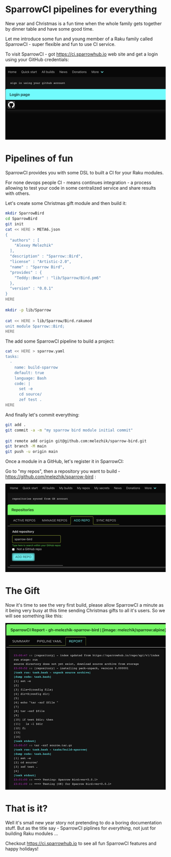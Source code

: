 # SparrowCI pipelines for everything

New year and Christmas is a fun time when the whole family gets together by dinner table and have some good time.

Let me introduce some fun and young member of a Raku family called SparrowCI - super flexible and fun to use CI service.

To visit SparrowCI - got https://ci.sparrowhub.io web site and get a login using your GitHub credentials:

![login](https://raw.githubusercontent.com/melezhik/advent/master/images/0427F849-1888-42EB-8414-99F736E8B68C.jpeg)

# Pipelines of fun

SparrowCI provides you with some DSL to built a CI for your Raku modules. 

For none devops people CI - means continues integration - a process allowing to test your code in some centralized 
service and share results with others.

Let's create some Christmas gift module and then build it:


```bash
mkdir SparrowBird
cd SparrowBird
git init 
cat << HERE > META6.json
{
  "authors" : [
    "Alexey Melezhik"
  ],
  "description" : "Sparrow::Bird",
  "license" : "Artistic-2.0",
  "name" : "Sparrow Bird",
  "provides" : {
    "Teddy::Bear" : "lib/Sparrow/Bird.pm6"
  },
  "version" : "0.0.1"
}
HERE

mkdir -p lib/Sparrow

cat << HERE > lib/Sparrow/Bird.rakumod
unit module Sparrow::Bird;
HERE


```

The add some SparrowCI pipeline to build a project:

```bash
cat << HERE > sparrow.yaml
tasks:
  -
    name: build-sparrow
    default: true
    language: Bash
    code: |
      set -e
      cd source/
      zef test .
HERE
```

And finally let's commit everything:

```bash
git add .
git commit -a -m "my sparrow bird module initial commit"

git remote add origin git@github.com:melezhik/sparrow-bird.git
git branch -M main
git push -u origin main
```

Once a module in a GitHub, let's register it in SparrowCI:

Go to "my repos", then a repository you want to build - https://github.com/melezhik/sparrow-bird :

![add repo](https://raw.githubusercontent.com/melezhik/advent/master/images/Screen%20Shot%202022-11-18%20at%204.44.14%20PM.png)

# The Gift

Now it's time to see the very first build, please allow SparrowCI a minute as it being very busy at this time
sending Christmas gifts to all it's users. So we will see something like this:

![report](https://raw.githubusercontent.com/melezhik/advent/master/images/2CFE8194-119F-4FD9-A8C9-6C029DA3EBCE.jpeg)


# That is it?

Well it's small new year story not pretending to do a boring documentation stuff. But as the title say - SparrowCI piplines for _everything_, 
not just for building Raku modules ...

Checkout https://ci.sparrowhub.io to see all fun SparrowCI features and happy holidays!


